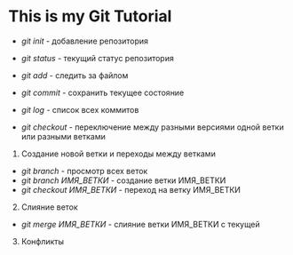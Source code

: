 # This is my Git Tutorial

* *git init* - добавление репозитория

* *git status* - текущий статус репозитория

* *git add* - следить за файлом 

* *git commit* - сохранить текущее состояние

* *git log* - список всех коммитов

* *git checkout* - переключение между разными версиями одной ветки или разными ветками

1. Создание новой ветки и переходы между ветками
* *git branch* - просмотр всех веток
* *git branch ИМЯ_ВЕТКИ* - создание ветки ИМЯ_ВЕТКИ 
* *git checkout ИМЯ_ВЕТКИ* - переход на ветку ИМЯ_ВЕТКИ
 
2. Слияние веток
* *git merge ИМЯ_ВЕТКИ* - слияние ветки ИМЯ_ВЕТКИ с текущей

3. Конфликты
